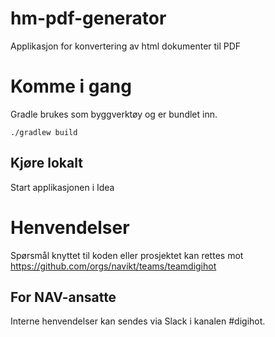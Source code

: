 # hm-pdf-generator
Applikasjon for konvertering av html dokumenter til PDF 

# Komme i gang

Gradle brukes som byggverktøy og er bundlet inn.

```
./gradlew build
```


## Kjøre lokalt
Start applikasjonen i Idea

# Henvendelser

Spørsmål knyttet til koden eller prosjektet kan rettes mot https://github.com/orgs/navikt/teams/teamdigihot

## For NAV-ansatte

Interne henvendelser kan sendes via Slack i kanalen #digihot.
